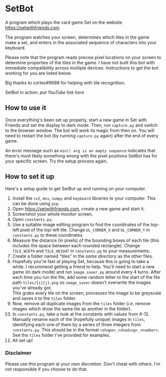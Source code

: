 # SetBot
A program which plays the card game Set on the website https://setwithfriends.com.

The program watches your screen, determines which tiles in the game make a set, and 
enters in the associated sequence of characters into your keyboard.

Please note that the program reads precise pixel locations on your screen to determine properties 
of the tiles in the game. I have not built this bot with immediate compatibility across multiple 
devices. Instructions to get the bot working for you are listed below.

Big thanks to cortex#9689 for helping with tile recognition.

SetBot in action: *put YouTube link here*

## How to use it
Once everything's been set up properly, start a new game in Set with Friends and set the display to dark mode. 
Then, run `capture.py` and switch to the browser window. The bot will work its magic from then on. You will need 
to restart the bot (by running `capture.py` again) after the end of every game.

An error message such as `min() arg is an empty sequence` indicates that there's most likely something 
wrong with the pixel positions SetBot has for your specific screen. Try the setup process again.

## How to set it up
Here's a setup guide to get SetBut up and running on your computer.

1. Install the `cv2`, `mss`, `numpy` and `keyboard` libraries to your computer. This can be done using `pip`.
2. Open https://setwithfriends.com, create a new game and start it.
3. Screenshot your whole monitor screen.
4. Open `constants.py`.
5. Use a suitable image editing program to find the coordinates of the top-left pixel of the top-left tile.
Change `UL_CORNER_X` and `UL_CORNER_Y` in `constants.py` to these coordinates.
6. Measure the distance (in pixels) of the bounding boxes of each tile (this includes the space between each 
rounded rectangle). Change `TILE_WIDTH` and `TILE_HEIGHT` in `constants.py` to your measurements.
7. Create a folder named "tiles" in the *same directory* as the other files.
8. Hopefully you're fast at playing Set, because this is going to take a while. I recommend getting a friend 
to help. You'll need to start a new game (in dark mode) and run `image_saver.py` around every 4 turns.
After each time you run the file, add some random letter to the start of the file path `tiles/{i}{j}.png` 
so `image_saver` doesn't overwrite the images you've already got.<br>
This grabs every tile on the screen, processes the image to be greyscale and saves it to the `tiles` folder.
9. Now, remove all duplicate images from the `tiles` folder (i.e. remove images which show the same tile 
as another in the folder).
10. In `constants.py`, take a look at the constants with values from 4-12. Manually rename each of the 
(hopefully unique) images in `tiles`, identifying each one of them by a series of three integers 
from `constants.py`. This should be in the format `<shape>_<shading>_<number>`. See the `tiles` folder 
I've provided for examples.
11. All set up! 

### Disclaimer
Please use this program at your own discretion. Don't cheat with others. I'm not responsible if you choose to do that.
